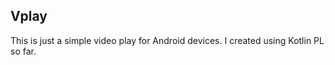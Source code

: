 Vplay
------

This is just a simple video play for Android devices. I created using Kotlin PL so far.
